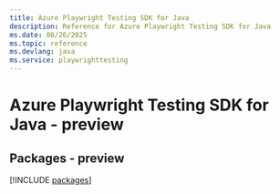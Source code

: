 ```yaml
---
title: Azure Playwright Testing SDK for Java
description: Reference for Azure Playwright Testing SDK for Java
ms.date: 08/26/2025
ms.topic: reference
ms.devlang: java
ms.service: playwrighttesting
---
```

# Azure Playwright Testing SDK for Java - preview
## Packages - preview
[!INCLUDE [packages](playwright-testing-index.md)]